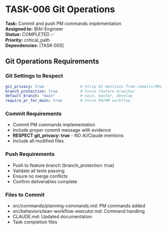 # TASK-006 Git Operations

**Task:** Commit and push PM commands implementation  
**Assigned to:** @AI-Engineer  
**Status:** COMPLETED ✅  
**Priority:** critical_path  
**Dependencies:** [TASK-005]

## Git Operations Requirements

### Git Settings to Respect
```yaml
git_privacy: true                # Strip AI mentions from commits/MRs
branch_protection: true          # Force feature branches
default_branch: "main"           # main, master, develop
require_pr_for_main: true        # Force PR/MR workflow
```

### Commit Requirements
- Commit PM commands implementation
- Include proper commit message with evidence
- **RESPECT git_privacy: true** - NO AI/Claude mentions
- Include all modified files

### Push Requirements
- Push to feature branch (branch_protection: true)
- Validate all tests passing
- Ensure no merge conflicts
- Confirm deliverables complete

### Files to Commit

- src/commands/planning-commands.md: PM commands added
- src/behaviors/lean-workflow-executor.md: Command handling
- CLAUDE.md: Updated documentation
- Task completion files